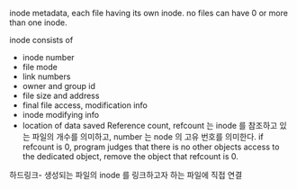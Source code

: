 
inode metadata, each file having its own inode. 
no files can have 0 or more than one inode.

inode consists of
- inode number
- file mode
- link numbers
- owner and group id
- file size and address
- final file access, modification info
- inode modifying info
- location of data saved
Reference count, refcount 는 inode 를 참조하고 있는 파일의 개수를 의미하고, number 는 node 의 고유 번호를 의미한다. if refcount is 0, program judges that there is no other objects access to the dedicated object, remove the object that refcount is 0. 

하드링크- 생성되는 파일의 inode 를 링크하고자 하는 파일에 직접 연결